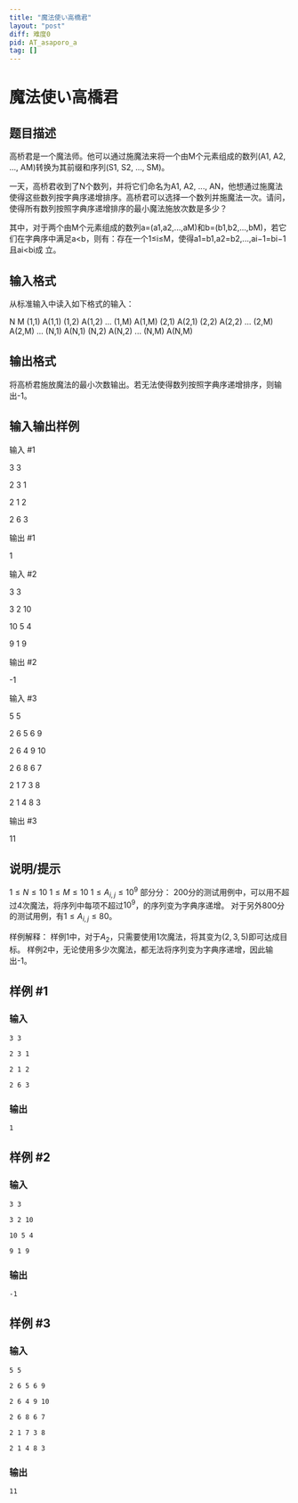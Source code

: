 ```yaml
---
title: "魔法使い高橋君"
layout: "post"
diff: 难度0
pid: AT_asaporo_a
tag: []
---
```


# 魔法使い高橋君

## 题目描述

高桥君是一个魔法师。他可以通过施魔法来将一个由M个元素组成的数列(A1, A2, ..., AM)转换为其前缀和序列(S1, S2, ..., SM)。

一天，高桥君收到了N个数列，并将它们命名为A1, A2, ..., AN，他想通过施魔法使得这些数列按字典序递增排序。高桥君可以选择一个数列并施魔法一次。请问，使得所有数列按照字典序递增排序的最小魔法施放次数是多少？

其中，对于两个由M个元素组成的数列a=(a1,a2,...,aM)和b=(b1,b2,...,bM)，若它们在字典序中满足a<b，则有：存在一个1≤i≤M，使得a1=b1,a2=b2,...,ai−1=bi−1且ai<bi成
立。

## 输入格式

从标准输入中读入如下格式的输入：


N M
(1,1) A(1,1) (1,2) A(1,2) ... (1,M) A(1,M)
(2,1) A(2,1) (2,2) A(2,2) ... (2,M) A(2,M)
...
(N,1) A(N,1) (N,2) A(N,2) ... (N,M) A(N,M)

## 输出格式

将高桥君施放魔法的最小次数输出。若无法使得数列按照字典序递增排序，则输出-1。

## 输入输出样例
输入 #1

3 3

2 3 1

2 1 2

2 6 3

输出 #1

1

输入 #2

3 3

3 2 10

10 5 4

9 1 9

输出 #2

-1

输入 #3

5 5

2 6 5 6 9

2 6 4 9 10

2 6 8 6 7

2 1 7 3 8

2 1 4 8 3

输出 #3

11

## 说明/提示

$1 \leq N \leq 10$
$1 \leq M \leq 10$
$1 \leq A_{i,j} \leq 10^9$
部分分：
200分的测试用例中，可以用不超过4次魔法，将序列中每项不超过$10^9$，的序列变为字典序递增。
对于另外800分的测试用例，有$1 \leq A_{i,j} \leq 80$。


样例解释：
样例1中，对于$A_2$，只需要使用1次魔法，将其变为$(2,3,5)$即可达成目标。
样例2中，无论使用多少次魔法，都无法将序列变为字典序递增，因此输出-1。

## 样例 #1

### 输入

```
3 3
2 3 1
2 1 2
2 6 3
```

### 输出

```
1
```

## 样例 #2

### 输入

```
3 3
3 2 10
10 5 4
9 1 9
```

### 输出

```
-1
```

## 样例 #3

### 输入

```
5 5
2 6 5 6 9
2 6 4 9 10
2 6 8 6 7
2 1 7 3 8
2 1 4 8 3
```

### 输出

```
11
```

